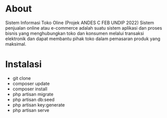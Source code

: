 
# About
Sistem Informasi Toko Oline (Projek ANDES C FEB UNDIP 2022)
Sistem penjualan online atau e-commerce adalah suatu sistem aplikasi dan proses bisnis yang menghubungkan toko dan konsumen melalui transaksi elektronik dan dapat membantu pihak toko dalam pemasaran produk yang maksimal.
# Instalasi
- git clone
- composer update
- composer install
- php artisan migrate
- php artisan db:seed
- php artisan key:generate
- php artisan serve
